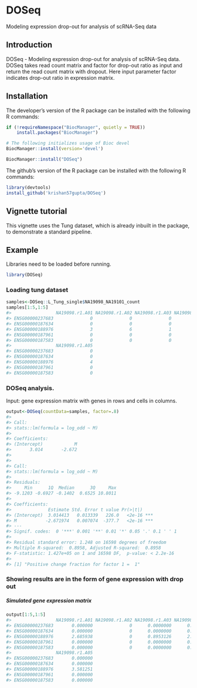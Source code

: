 
<!-- README.md is generated from README.Rmd. Please edit that file -->

# DOSeq

Modeling expression drop-out for analysis of scRNA-Seq data

## Introduction

DOSeq - Modeling expression drop-out for analysis of scRNA-Seq data.
DOSeq takes read count matrix and factor for drop-out ratio as input and
return the read count matrix with dropout. Here input parameter factor
indicates drop-out ratio in expression matrix.

## Installation

The developer’s version of the R package can be installed with the
following R commands:

``` r
if (!requireNamespace("BiocManager", quietly = TRUE))
    install.packages("BiocManager")

# The following initializes usage of Bioc devel
BiocManager::install(version='devel')

BiocManager::install("DOSeq")
```

The github’s version of the R package can be installed with the
following R commands:

``` r
library(devtools)
install_github('krishan57gupta/DOSeq')
```

## Vignette tutorial

This vignette uses the Tung dataset, which is already inbuilt in the
package, to demonstrate a standard pipeline.

## Example

Libraries need to be loaded before running.

``` r
library(DOSeq)
```

### Loading tung dataset

``` r
samples<-DOSeq::L_Tung_single$NA19098_NA19101_count
samples[1:5,1:5]
#>                 NA19098.r1.A01 NA19098.r1.A02 NA19098.r1.A03 NA19098.r1.A04
#> ENSG00000237683              0              0              0              1
#> ENSG00000187634              0              0              0              0
#> ENSG00000188976              3              6              1              3
#> ENSG00000187961              0              0              0              0
#> ENSG00000187583              0              0              0              0
#>                 NA19098.r1.A05
#> ENSG00000237683              0
#> ENSG00000187634              0
#> ENSG00000188976              4
#> ENSG00000187961              0
#> ENSG00000187583              0
```

### DOSeq analysis.

Input: gene expression matrix with genes in rows and cells in columns.

``` r
output<-DOSeq(countData=samples, factor=.8)
#> 
#> Call:
#> stats::lm(formula = log_odd ~ M)
#> 
#> Coefficients:
#> (Intercept)            M  
#>       3.014       -2.672  
#> 
#> 
#> Call:
#> stats::lm(formula = log_odd ~ M)
#> 
#> Residuals:
#>     Min      1Q  Median      3Q     Max 
#> -9.1203 -0.6927 -0.1402  0.6525 10.8011 
#> 
#> Coefficients:
#>              Estimate Std. Error t value Pr(>|t|)    
#> (Intercept)  3.014413   0.013339   226.0   <2e-16 ***
#> M           -2.671974   0.007074  -377.7   <2e-16 ***
#> ---
#> Signif. codes:  0 '***' 0.001 '**' 0.01 '*' 0.05 '.' 0.1 ' ' 1
#> 
#> Residual standard error: 1.248 on 16598 degrees of freedom
#> Multiple R-squared:  0.8958, Adjusted R-squared:  0.8958 
#> F-statistic: 1.427e+05 on 1 and 16598 DF,  p-value: < 2.2e-16
#> 
#> [1] "Positive change fraction for factor 1 =  1"
```

### Showing results are in the form of gene expression with drop out

##### Simulated gene expression matrix

``` r
output[1:5,1:5]
#>                 NA19098.r1.A01 NA19098.r1.A02 NA19098.r1.A03 NA19098.r1.A04
#> ENSG00000237683       0.000000              0      0.0000000      0.9099606
#> ENSG00000187634       0.000000              0      0.0000000      0.0000000
#> ENSG00000188976       2.685938              0      0.8953126      2.6859379
#> ENSG00000187961       0.000000              0      0.0000000      0.0000000
#> ENSG00000187583       0.000000              0      0.0000000      0.0000000
#>                 NA19098.r1.A05
#> ENSG00000237683       0.000000
#> ENSG00000187634       0.000000
#> ENSG00000188976       3.581251
#> ENSG00000187961       0.000000
#> ENSG00000187583       0.000000
```
